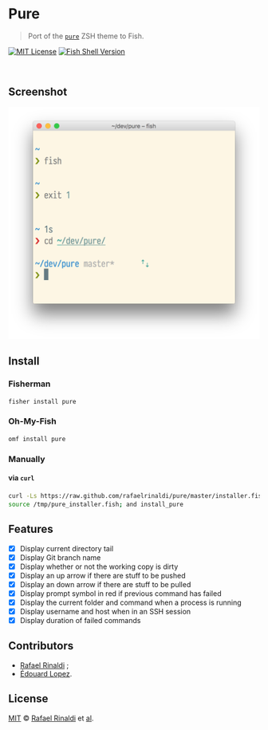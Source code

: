 # Pure

> Port of the [`pure`](https://github.com/sindresorhus/pure) ZSH theme to Fish.

[![MIT License](https://img.shields.io/badge/license-MIT-007EC7.svg?style=flat-square)](/LICENSE)
[![Fish Shell Version](https://img.shields.io/badge/fish-v2.2.0-007EC7.svg?style=flat-square)](http://fishshell.com)

<br/>

## Screenshot

<p align="center">
<img width="572" src="screenshot.png">
</p>

## Install

### Fisherman

```fish
fisher install pure
```

### Oh-My-Fish

```fish
omf install pure
```

### Manually

#### via `curl`

```sh
curl -Ls https://raw.github.com/rafaelrinaldi/pure/master/installer.fish > /tmp/pure_installer.fish
source /tmp/pure_installer.fish; and install_pure
```


## Features

- [x] Display current directory tail
- [x] Display Git branch name
- [x] Display whether or not the working copy is dirty
- [x] Display an up arrow if there are stuff to be pushed
- [x] Display an down arrow if there are stuff to be pulled
- [x] Display prompt symbol in red if previous command has failed
- [x] Display the current folder and command when a process is running
- [x] Display username and host when in an SSH session
- [x] Display duration of failed commands

## Contributors

* [Rafael Rinaldi](https://github.com/rafaelrinaldi/pure) ;
* [Édouard Lopez](https://github.com/edouard-lopez/).

## License

[MIT][mit] © [Rafael Rinaldi][author] et [al][contributors].

[mit]:            http://opensource.org/licenses/MIT
[author]:         http://rinaldi.io
[contributors]:   https://github.com/rafaelrinaldi/pure/graphs/contributors
[omf-link]:       https://www.github.com/oh-my-fish/oh-my-fish

[license-badge]:  https://img.shields.io/badge/license-MIT-007EC7.svg?style=flat-square
